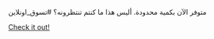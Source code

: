 متوفر الآن بكمية محدودة. أليس هذا ما كنتم تنتظرونه؟ #تسوق_اونلاين

[Check it out!](https://www.facebook.com/share/17TW2PL6Tj/)